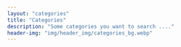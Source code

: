```yaml
---
layout: "categories"
title: "Categories"
description: "Some categories you want to search ...."
header-img: "img/header_img/categories_bg.webp"
---
```

